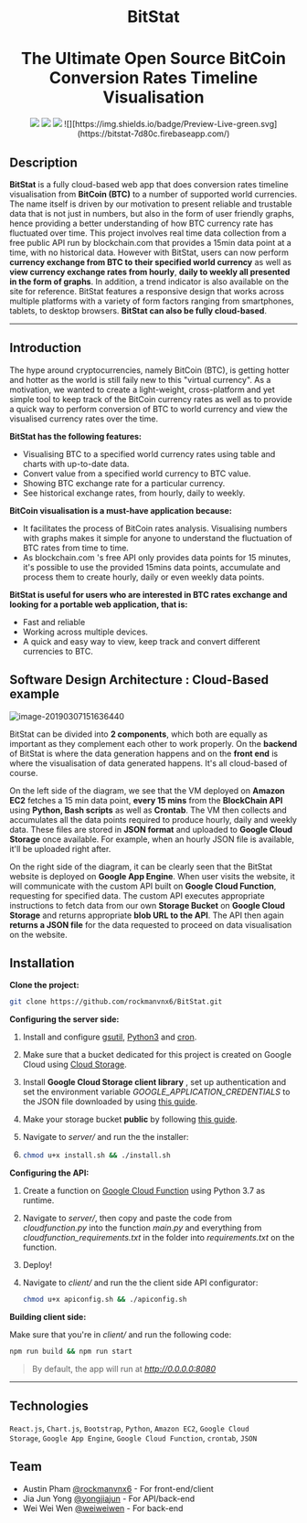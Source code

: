 <h1 align="center">
BitStat
</h1>

<h1 align="center">
  The Ultimate Open Source BitCoin Conversion Rates Timeline Visualisation
</h1>
<p align="center">
  <a href="#"><img src="https://img.shields.io/badge/%E2%9C%94%20Code%20Quality-A-green.svg"></a>
  <a href="#"><img src="https://img.shields.io/badge/Mobile%20Compatibility-A-red.svg"></a>
  <a href="#"><img src="https://img.shields.io/badge/License-MIT-blue.svg"></a>
  ![][https://img.shields.io/badge/Preview-Live-green.svg](https://bitstat-7d80c.firebaseapp.com/)

</p>


## Description

<b>BitStat</b> is a fully cloud-based web app that does conversion rates timeline visualisation from **BitCoin (BTC)** to a number of supported world currencies. The name itself is driven by our motivation to present reliable and trustable data that is not just in numbers, but also in the form of user friendly graphs, hence
providing a better understanding of how BTC currency rate has fluctuated over time. This project involves
real time data collection from a free public API run by blockchain.com that provides a 15min data point
at a time, with no historical data. However with BitStat, users can now perform **currency exchange from BTC to**
**their specified world currency** as well as **view currency exchange rates from hourly**, **daily to weekly all presented**
**in the form of graphs**. In addition, a trend indicator is also available on the site for reference. BitStat
features a responsive design that works across multiple platforms with a variety of form factors ranging
from smartphones, tablets, to desktop browsers. <b>BitStat can also be fully cloud-based</b>.

<hr />

## Introduction

The hype around cryptocurrencies, namely BitCoin (BTC), is getting hotter and hotter as the world is still faily new to this "virtual currency". As a motivation, we wanted to create a light-weight, cross-platform and yet simple tool to keep track of the BitCoin currency rates as well as to provide a quick way to perform conversion of BTC to world currency and view the visualised currency rates over the time. 

**BitStat has the following features:** 

- Visualising BTC to a specified world currency rates using table and charts with up-to-date data. 
- Convert value from a specified world currency to BTC value.
- Showing BTC exchange rate for a particular currency.
- See historical exchange rates, from hourly, daily to weekly. 

**BitCoin visualisation is a must-have application because:** 

- It facilitates the process of BitCoin rates analysis. Visualising numbers with graphs makes it simple for anyone to understand the fluctuation of BTC rates from time to time.
- As blockchain.com 's free API only provides data points for 15 minutes, it's possible to use the provided 15mins data points, accumulate and process them to create hourly, daily or even weekly data points. 

**BitStat is useful for users who are interested in BTC rates exchange and looking for a portable web application, that is:** 

- Fast and reliable
- Working across multiple devices.
- A quick and easy way to view, keep track and convert different currencies to BTC. 

## Software Design Architecture : Cloud-Based example

![image-20190307151636440](http://jjyong.me/images/BitStat%20Software%20Design.png)

BitStat can be divided into <b>2 components</b>, which both are equally as important as they complement each other to work properly. On the **backend** of BitStat is where the data generation happens and on the **front end** is where the visualisation of data generated happens. It's all cloud-based of course. 

On the left side of the diagram, we see that the VM deployed on **Amazon EC2** fetches a 15 min data point, <b>every 15 mins</b> from the **BlockChain API** using **Python, Bash scripts** as well as **Crontab**. The VM then collects and accumulates all the data points required to produce hourly, daily and weekly data. These files are stored in **JSON format** and uploaded to **Google Cloud Storage** once available. For example, when an hourly JSON file is available, it'll be uploaded right after. 

On the right side of the diagram, it can be clearly seen that the BitStat website is deployed on **Google App Engine**. When user visits the website, it will communicate with the custom API built on **Google Cloud Function**, requesting for specified data. The custom API executes appropriate instructions to fetch data from our own **Storage Bucket** on **Google Cloud Storage** and returns appropriate **blob URL to the API**. The API then again **returns a JSON file** for the data requested to proceed on data visualisation on the website. 

## Installation

**Clone the project:**

```bash
git clone https://github.com/rockmanvnx6/BitStat.git
```

**Configuring the server side:**

1. Install and configure [gsutil](https://cloud.google.com/storage/docs/gsutil_install), [Python3](https://docs.python-guide.org/starting/install3/linux/) and [cron](https://www.rosehosting.com/blog/ubuntu-crontab/).

2. Make sure that a bucket dedicated for this project is created on Google Cloud using [Cloud Storage](https://console.cloud.google.com/storage/).

3. Install **Google Cloud Storage client library** , set up authentication and set the environment variable *GOOGLE_APPLICATION_CREDENTIALS* to the JSON file downloaded by using [this guide](https://cloud.google.com/storage/docs/reference/libraries#client-libraries-usage-python).

4. Make your storage bucket **public** by following [this guide](https://cloud.google.com/storage/docs/access-control/making-data-public).

5. Navigate to *server/* and run the the installer:

6. ```bash
   chmod u+x install.sh && ./install.sh
   ```

**Configuring the API:**

1. Create a function on [Google Cloud Function](https://console.cloud.google.com/functions) using Python 3.7 as runtime.

2. Navigate to *server/*, then copy and paste the code from *cloudfunction.py* into the function *main.py* and everything from *cloudfunction_requirements.txt* in the folder into *requirements.txt* on the function.

3. Deploy!

4. Navigate to *client/* and run the the client side API configurator:

   ```bash
   chmod u+x apiconfig.sh && ./apiconfig.sh
   ```

**Building client side:**

Make sure that you're in *client/* and run the following code:

```bash
npm run build && npm run start
```

> By default, the app will run at *http://0.0.0.0:8080*

<hr />


## Technologies
<code>React.js</code>, <code>Chart.js</code>, <code>Bootstrap</code>, <code>Python</code>, <code>Amazon EC2</code>, <code>Google Cloud Storage</code>, <code>Google App Engine</code>, `Google Cloud Function`, <code>crontab</code>, <code>JSON</code>

## Team
- Austin Pham [@rockmanvnx6](https://github.com/rockmanvnx6) - For front-end/client
- Jia Jun Yong [@yongjiajun](https://github.com/yongjiajun) - For API/back-end
- Wei Wei Wen [@weiweiwen](https://github.com/weiweiwen) - For back-end
